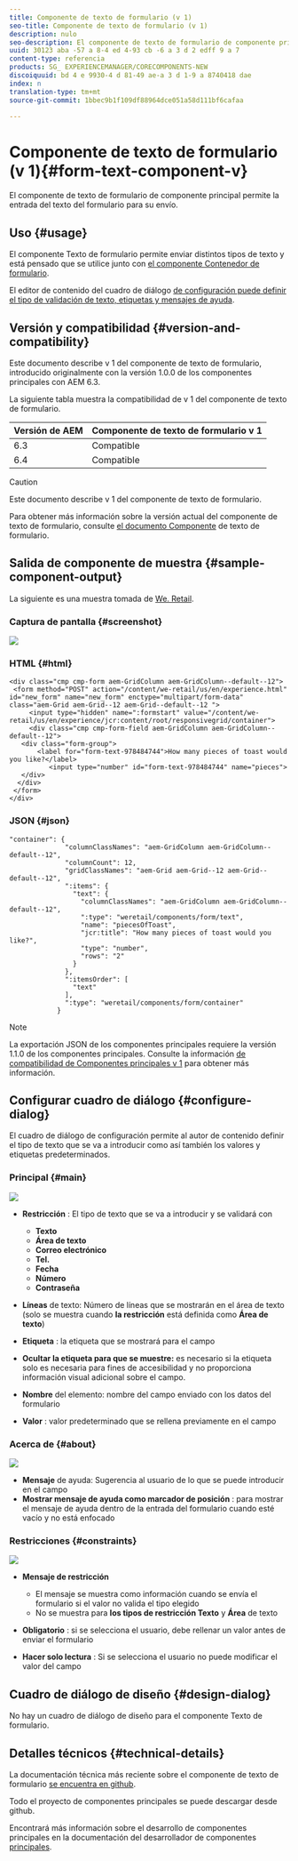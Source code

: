 ```yaml
---
title: Componente de texto de formulario (v 1)
seo-title: Componente de texto de formulario (v 1)
description: nulo
seo-description: El componente de texto de formulario de componente principal permite la entrada del texto del formulario para su envío.
uuid: 30123 aba -57 a 8-4 ed 4-93 cb -6 a 3 d 2 edff 9 a 7
content-type: referencia
products: SG_ EXPERIENCEMANAGER/CORECOMPONENTS-NEW
discoiquuid: bd 4 e 9930-4 d 81-49 ae-a 3 d 1-9 a 8740418 dae
index: n
translation-type: tm+mt
source-git-commit: 1bbec9b1f109df88964dce051a58d111bf6cafaa

---
```



# Componente de texto de formulario (v 1){#form-text-component-v}

El componente de texto de formulario de componente principal permite la entrada del texto del formulario para su envío.

## Uso {#usage}

El componente Texto de formulario permite enviar distintos tipos de texto y está pensado que se utilice junto con [el componente Contenedor de formulario](form-container.md).

El editor de contenido del cuadro de diálogo [de configuración puede definir el tipo de validación de texto, etiquetas y mensajes de ayuda](form-text-v1.md#main-pars_title).

## Versión y compatibilidad {#version-and-compatibility}

Este documento describe v 1 del componente de texto de formulario, introducido originalmente con la versión 1.0.0 de los componentes principales con AEM 6.3.

La siguiente tabla muestra la compatibilidad de v 1 del componente de texto de formulario.

| Versión de AEM | Componente de texto de formulario v 1 |
|--- |--- |
| 6.3 | Compatible |
| 6.4 | Compatible |

>[!CAUTION]
>
>Este documento describe v 1 del componente de texto de formulario.
>
>Para obtener más información sobre la versión actual del componente de texto de formulario, consulte [el documento Componente](form-text.md) de texto de formulario.

## Salida de componente de muestra {#sample-component-output}

La siguiente es una muestra tomada de [We. Retail](https://helpx.adobe.com/experience-manager/6-4/sites/developing/using/we-retail.html).

### Captura de pantalla {#screenshot}

![](assets/chlimage_1-22.png)

### HTML {#html}

```
<div class="cmp cmp-form aem-GridColumn aem-GridColumn--default--12">
 <form method="POST" action="/content/we-retail/us/en/experience.html" id="new_form" name="new_form" enctype="multipart/form-data" class="aem-Grid aem-Grid--12 aem-Grid--default--12 ">
     <input type="hidden" name=":formstart" value="/content/we-retail/us/en/experience/jcr:content/root/responsivegrid/container">
     <div class="cmp cmp-form-field aem-GridColumn aem-GridColumn--default--12">
   <div class="form-group">
       <label for="form-text-978484744">How many pieces of toast would you like?</label>
          <input type="number" id="form-text-978484744" name="pieces">
   </div>
  </div>
 </form>
</div>
```

### JSON {#json}

```
"container": {
              "columnClassNames": "aem-GridColumn aem-GridColumn--default--12",
              "columnCount": 12,
              "gridClassNames": "aem-Grid aem-Grid--12 aem-Grid--default--12",
              ":items": {
                "text": {
                  "columnClassNames": "aem-GridColumn aem-GridColumn--default--12",
                  ":type": "weretail/components/form/text",
                  "name": "piecesOfToast",
                  "jcr:title": "How many pieces of toast would you like?",
                  "type": "number",
                  "rows": "2"
                }
              },
              ":itemsOrder": [
                "text"
              ],
              ":type": "weretail/components/form/container"
            }
```

>[!NOTE]
>
>La exportación JSON de los componentes principales requiere la versión 1.1.0 de los componentes principales. Consulte la información [de compatibilidad de Componentes principales v 1](versions.md#main-pars_title_236368006) para obtener más información.

## Configurar cuadro de diálogo {#configure-dialog}

El cuadro de diálogo de configuración permite al autor de contenido definir el tipo de texto que se va a introducir como así también los valores y etiquetas predeterminados.

### Principal {#main}

![](assets/chlimage_1-23.png)

* **Restricción** : El tipo de texto que se va a introducir y se validará con

   * **Texto**
   * **Área de texto**
   * **Correo electrónico**
   * **Tel.**
   * **Fecha**
   * **Número**
   * **Contraseña**

* **Líneas** de texto: Número de líneas que se mostrarán en el área de texto (solo se muestra cuando **la restricción** está definida como **Área de texto**)

* **Etiqueta** : la etiqueta que se mostrará para el campo
* **Ocultar la etiqueta para que se muestre:** es necesario si la etiqueta solo es necesaria para fines de accesibilidad y no proporciona información visual adicional sobre el campo.
* **Nombre** del elemento: nombre del campo enviado con los datos del formulario
* **Valor** : valor predeterminado que se rellena previamente en el campo

### Acerca de {#about}

![](assets/chlimage_1-24.png)

* **Mensaje** de ayuda: Sugerencia al usuario de lo que se puede introducir en el campo
* **Mostrar mensaje de ayuda como marcador de posición** : para mostrar el mensaje de ayuda dentro de la entrada del formulario cuando esté vacío y no está enfocado

### Restricciones {#constraints}

![](assets/chlimage_1-25.png)

* **Mensaje de restricción**

   * El mensaje se muestra como información cuando se envía el formulario si el valor no valida el tipo elegido
   * No se muestra para **los tipos de restricción Texto** y **Área** de texto

* **Obligatorio** : si se selecciona el usuario, debe rellenar un valor antes de enviar el formulario
* **Hacer solo lectura** : Si se selecciona el usuario no puede modificar el valor del campo

## Cuadro de diálogo de diseño {#design-dialog}

No hay un cuadro de diálogo de diseño para el componente Texto de formulario.

## Detalles técnicos {#technical-details}

La documentación técnica más reciente sobre el componente de texto de formulario [se encuentra en github](https://github.com/adobe/aem-core-wcm-components/tree/master/content/src/content/jcr_root/apps/core/wcm/components/form/text/v1/text).

Todo el proyecto de componentes principales se puede descargar desde github.

Encontrará más información sobre el desarrollo de componentes principales en la documentación del desarrollador de componentes [principales](developing.md).
